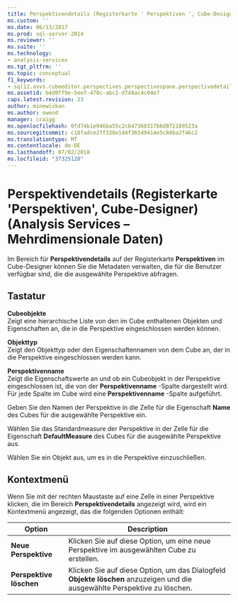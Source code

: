 ```yaml
---
title: Perspektivendetails (Registerkarte ' Perspektiven ', Cube-Designer) (Analysis Services – mehrdimensionale Daten) | Microsoft-Dokumentation
ms.custom: ''
ms.date: 06/13/2017
ms.prod: sql-server-2014
ms.reviewer: ''
ms.suite: ''
ms.technology:
- analysis-services
ms.tgt_pltfrm: ''
ms.topic: conceptual
f1_keywords:
- sql12.asvs.cubeeditor.perspectives.perspectivespane.perspectivedetails.f2
ms.assetid: b4d0ff9e-5ee7-470c-abc2-d748ac4c04e7
caps.latest.revision: 23
author: minewiskan
ms.author: owend
manager: craigg
ms.openlocfilehash: 0fd74b1e946ba55c2c647368317b6d872189523a
ms.sourcegitcommit: c18fadce27f330e1d4f36549414e5c84ba2f46c2
ms.translationtype: MT
ms.contentlocale: de-DE
ms.lasthandoff: 07/02/2018
ms.locfileid: "37325120"
---
```

# <a name="perspective-details-perspectives-tab-cube-designer-analysis-services---multidimensional-data"></a>Perspektivendetails (Registerkarte 'Perspektiven', Cube-Designer) (Analysis Services – Mehrdimensionale Daten)
  Im Bereich für **Perspektivendetails** auf der Registerkarte **Perspektiven** im Cube-Designer können Sie die Metadaten verwalten, die für die Benutzer verfügbar sind, die die ausgewählte Perspektive abfragen.  
  
## <a name="options"></a>Tastatur  
 **Cubeobjekte**  
 Zeigt eine hierarchische Liste von den im Cube enthaltenen Objekten und Eigenschaften an, die in die Perspektive eingeschlossen werden können.  
  
 **Objekttyp**  
 Zeigt den Objekttyp oder den Eigenschaftennamen von dem Cube an, der in die Perspektive eingeschlossen werden kann.  
  
 **Perspektivenname**  
 Zeigt die Eigenschaftswerte an und ob ein Cubeobjekt in der Perspektive eingeschlossen ist, die von der **Perspektivenname** -Spalte dargestellt wird. Für jede Spalte im Cube wird eine **Perspektivenname** -Spalte aufgeführt.  
  
 Geben Sie den Namen der Perspektive in die Zelle für die Eigenschaft **Name** des Cubes für die ausgewählte Perspektive ein.  
  
 Wählen Sie das Standardmeasure der Perspektive in der Zelle für die Eigenschaft **DefaultMeasure** des Cubes für die ausgewählte Perspektive aus.  
  
 Wählen Sie ein Objekt aus, um es in die Perspektive einzuschließen.  
  
## <a name="context-menu"></a>Kontextmenü  
 Wenn Sie mit der rechten Maustaste auf eine Zelle in einer Perspektive klicken, die im Bereich **Perspektivendetails** angezeigt wird, wird ein Kontextmenü angezeigt, das die folgenden Optionen enthält:  
  
|Option|Description|  
|------------|-----------------|  
|**Neue Perspektive**|Klicken Sie auf diese Option, um eine neue Perspektive im ausgewählten Cube zu erstellen.|  
|**Perspektive löschen**|Klicken Sie auf diese Option, um das Dialogfeld **Objekte löschen** anzuzeigen und die ausgewählte Perspektive zu löschen.|  
  
  
